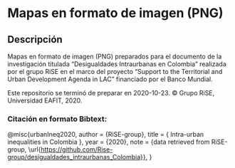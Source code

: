 # Mapas en formato de imagen (PNG)

## Descripción 
Mapas en formato de imagen (PNG) preparados para el documento de la investigación titulada “Desigualdades Intraurbanas en Colombia” realizada por el grupo RiSE en el marco del proyecto “Support to the Territorial and Urban Development Agenda in LAC” financiado por el Banco Mundial.

Este repositorio se terminó de preparar en 2020-10-23.
© Grupo RiSE, Universidad EAFIT, 2020.

### Citación en formato Bibtext:
@misc{urbanIneq2020,
  author = {RiSE-group},
  title = { Intra-urban inequalities in Colombia },
  year = {2020},
  note = {data retrieved from RiSE-group, 
          \url{https://github.com/Rise-group/desigualdades_intraurbanas_Colombia}},
}

